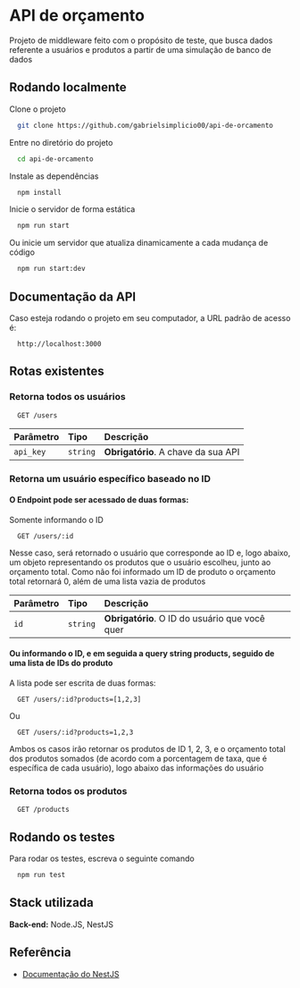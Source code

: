 
# API de orçamento

Projeto de middleware feito com o propósito de teste, que busca dados referente a usuários e produtos a partir de uma simulação de banco de dados


## Rodando localmente

Clone o projeto

```bash
  git clone https://github.com/gabrielsimplicio00/api-de-orcamento
```

Entre no diretório do projeto

```bash
  cd api-de-orcamento
```

Instale as dependências

```bash
  npm install
```

Inicie o servidor de forma estática

```bash
  npm run start
```

Ou inicie um servidor que atualiza dinamicamente a cada mudança de código

```bash
  npm run start:dev
```


## Documentação da API

Caso esteja rodando o projeto em seu computador, a URL padrão de acesso é:

```http
  http://localhost:3000
```

## Rotas existentes

### Retorna todos os usuários

```http
  GET /users
```

| Parâmetro   | Tipo       | Descrição                           |
| :---------- | :--------- | :---------------------------------- |
| `api_key` | `string` | **Obrigatório**. A chave da sua API |

### Retorna um usuário específico baseado no ID

#### O Endpoint pode ser acessado de duas formas:

Somente informando o ID

```http
  GET /users/:id
```

Nesse caso, será retornado o usuário que corresponde ao ID e, logo abaixo, um objeto representando os produtos que o usuário escolheu, junto ao orçamento total. Como não foi informado um ID de produto o orçamento total retornará 0, além de uma lista vazia de produtos

| Parâmetro   | Tipo       | Descrição                                   |
| :---------- | :--------- | :------------------------------------------ |
| `id`      | `string` | **Obrigatório**. O ID do usuário que você quer |

#### Ou informando o ID, e em seguida a query string products, seguido de uma lista de IDs do produto

A lista pode ser escrita de duas formas:

```http
  GET /users/:id?products=[1,2,3]
```

Ou

```http
  GET /users/:id?products=1,2,3
```

Ambos os casos irão retornar os produtos de ID 1, 2, 3, e o orçamento total dos produtos somados (de acordo com a porcentagem de taxa, que é específica de cada usuário), logo abaixo das informações do usuário

### Retorna todos os produtos

```http
  GET /products
```


## Rodando os testes

Para rodar os testes, escreva o seguinte comando

```bash
  npm run test
```


## Stack utilizada

**Back-end:** Node.JS, NestJS


## Referência

 - [Documentação do NestJS](https://docs.nestjs.com/)

